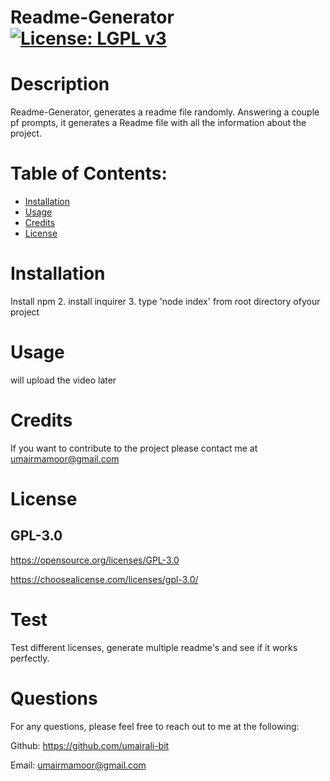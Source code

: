 # Readme-Generator [![License: LGPL v3](https://img.shields.io/badge/License-LGPL%20v3-blue.svg)](https://www.gnu.org/licenses/lgpl-3.0)

    
# Description 
 Readme-Generator, generates a readme file randomly. Answering a couple pf prompts, it generates a Readme file with all the information about the project.
# Table of Contents:
* [Installation](#installation)
* [Usage](#usage)
* [Credits](#credits)
* [License](#license)

# Installation 
 Install npm 2. install inquirer 3. type 'node index' from root directory ofyour project

# Usage
 will upload the video later

# Credits
If you want to contribute to the project please contact me at umairmamoor@gmail.com

# License
## GPL-3.0
https://opensource.org/licenses/GPL-3.0

https://choosealicense.com/licenses/gpl-3.0/

# Test
Test different licenses, generate multiple readme's and see if it works perfectly.

# Questions
For any questions, please feel free to reach out to me at the following:

Github: https://github.com/umairali-bit

Email: umairmamoor@gmail.com
